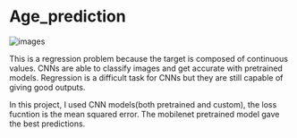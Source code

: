 # Age_prediction

![images](https://user-images.githubusercontent.com/98299478/225270945-7739d0f0-9b70-4d1d-9e24-031aa4eb0fcd.jpg)

This is a regression problem because the target is composed of continuous values. CNNs are able to classify images and get accurate with pretrained models. Regression is a difficult task for CNNs but they are still capable of giving good outputs.

In this project, I used CNN models(both pretrained and custom), the loss fucntion is the mean squared error. The mobilenet pretrained model gave the best predictions.
